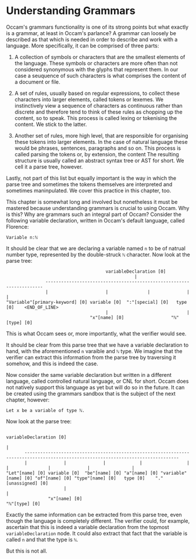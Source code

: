 # Understanding Grammars

Occam's grammars functionality is one of its strong points but what exactly is a grammar, at least in Occam's parlance?
A grammar can loosely be described as that which is needed in order to describe and work with a language.
More specifically, it can be comprised of three parts:

1. A collection of symbols or characters that are the smallest elements of the language. 
These symbols or characters are more often than not considered synonymous with the glyphs that represent them.
In our case a seuquence of such characters is what comprises the content of a document or file.

2. A set of rules, usually based on regular expressions, to collect these characters into larger elements, called tokens or lexemes.
We instinctively view a sequence of characters as continuous rather than discrete and therefore tend to think of these rules as chopping up the content, so to speak.
This process is called lexing or tokenising the content.
We stick to the latter.

3. Another set of rules, more high level, that are responsible for organising these tokens into larger elements.
In the case of natural language these would be phrases, sentences, paragraphs and so on.
This process is called parsing the tokens or, by extension, the content
The resulting structure is usually called an abstract syntax tree or AST for short.
We cell it a parse tree, however.

Lastly, not part of this list but equally important is the way in which the parse tree and sometimes the tokens themselves are interpreted and sometimes maninpulated.
We cover this practice in this chapter, too.

This chapter is somewhat long and involved but nonetheless it must be mastered because understanding grammars is crucial to using Occam.
Why is this? 
Why are grammars such an integral part of Occam?
Consider the following variable declaration, written in Occam's default language, called Florence:

```
Variable n:ℕ
```

It should be clear that we are declaring a variable named `n` to be of natrual number type, represented by the double-struck `ℕ` character.
Now look at the parse tree:

```
                                      variableDeclaration [0]                             
                                                 |                                        
               ---------------------------------------------------------------------      
               |                      |               |              |             |      
"Variable"[primary-keyword] [0] variable [0]  ":"[special] [0]   type [0]    <END_OF_LINE>
                                      |                              |                    
                                "x"[name] [0]                  "ℕ"[type] [0]              
```

This is what Occam sees or, more importantly, what the verifier would see.

It should be clear from this parse tree that we have a variable declaration to hand, with the aforementioned `n` varaible and `ℕ` type.
We imagine that the verifier can extract this information from the parse tree by traversing it somehow, and this is indeed the case.

Now consider the same variable declaration but written in a different language, called controlled natural language, or CNL for short.
Occam does not natively support this language as yet but will do so in the future.
It can be created using the grammars sandbox that is the subject of the next chapter, however:

```
Let x be a variable of type ℕ.
```

Now look at the parse tree:

```
                                                            variableDeclaration [0]                                                              
                                                                       |                                                                         
       ---------------------------------------------------------------------------------------------------------------------------------         
       |              |              |             |                 |                 |               |              |                |         
"Let"[name] [0] variable [0]  "be"[name] [0] "a"[name] [0] "variable"[name] [0] "of"[name] [0] "type"[name] [0]   type [0]    "."[unassigned] [0]
                      |                                                                                               |                          
                "x"[name] [0]                                                                                   "ℕ"[type] [0]                    
```

Exactly the same information can be extracted from this parse tree, even though the language is completely different.
The verifier could, for example, ascertain that this is indeed a variable declaration from the topmost `variableDeclaration` node.
It could also extract that fact that the variable is called `n` and that the type is `ℕ`.

But this is not all.




